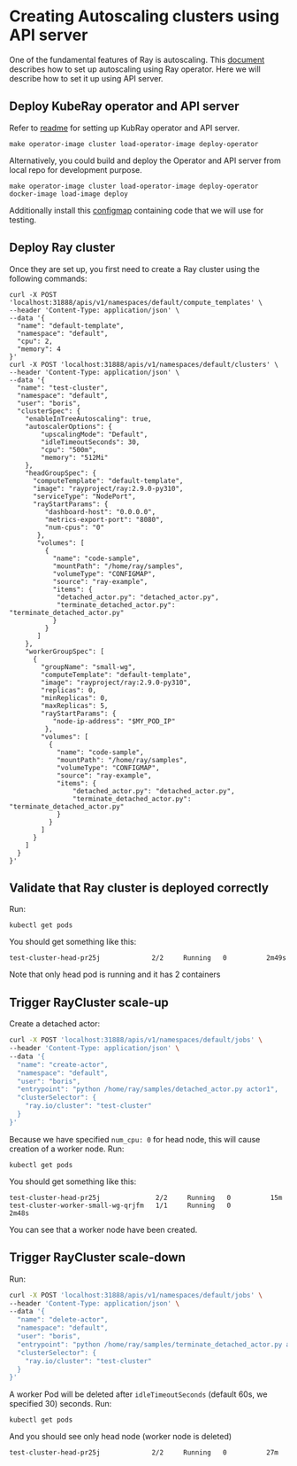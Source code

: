 # Creating Autoscaling clusters using API server

One of the fundamental features of Ray is autoscaling. This [document](https://docs.ray.io/en/latest/cluster/kubernetes/user-guides/configuring-autoscaling.html) describes how to set up autoscaling using Ray operator. Here we will describe how to set it up using API server.

## Deploy KubeRay operator and API server

Refer to [readme](README.md) for setting up KubRay operator and API server.

```shell
make operator-image cluster load-operator-image deploy-operator
```

Alternatively, you could build and deploy the Operator and API server from local repo for development purpose.

```shell
make operator-image cluster load-operator-image deploy-operator docker-image load-image deploy
```

Additionally install this [configmap](test/cluster/cluster/detachedactor.yaml) containing code that we will use for testing.

## Deploy Ray cluster

Once they are set up, you first need to create a Ray cluster using the following commands:

```shell
curl -X POST 'localhost:31888/apis/v1/namespaces/default/compute_templates' \
--header 'Content-Type: application/json' \
--data '{
  "name": "default-template",
  "namespace": "default",
  "cpu": 2,
  "memory": 4
}'
curl -X POST 'localhost:31888/apis/v1/namespaces/default/clusters' \
--header 'Content-Type: application/json' \
--data '{
  "name": "test-cluster",
  "namespace": "default",
  "user": "boris",
  "clusterSpec": {
    "enableInTreeAutoscaling": true,
    "autoscalerOptions": {
        "upscalingMode": "Default",
        "idleTimeoutSeconds": 30,
        "cpu": "500m",
        "memory": "512Mi"
    },
    "headGroupSpec": {
      "computeTemplate": "default-template",
      "image": "rayproject/ray:2.9.0-py310",
      "serviceType": "NodePort",
      "rayStartParams": {
         "dashboard-host": "0.0.0.0",
         "metrics-export-port": "8080",
         "num-cpus": "0"
       },
       "volumes": [
         {
           "name": "code-sample",
           "mountPath": "/home/ray/samples",
           "volumeType": "CONFIGMAP",
           "source": "ray-example",
           "items": {
            "detached_actor.py": "detached_actor.py",
            "terminate_detached_actor.py": "terminate_detached_actor.py"
           }
         }
       ]
    },
    "workerGroupSpec": [
      {
        "groupName": "small-wg",
        "computeTemplate": "default-template",
        "image": "rayproject/ray:2.9.0-py310",
        "replicas": 0,
        "minReplicas": 0,
        "maxReplicas": 5,
        "rayStartParams": {
           "node-ip-address": "$MY_POD_IP"
         },
        "volumes": [
          {
            "name": "code-sample",
            "mountPath": "/home/ray/samples",
            "volumeType": "CONFIGMAP",
            "source": "ray-example",
            "items": {
                "detached_actor.py": "detached_actor.py",
                "terminate_detached_actor.py": "terminate_detached_actor.py"
            }
          }
        ]
      }
    ]
  }
}'
```

## Validate that Ray cluster is deployed correctly

Run:

```shell
kubectl get pods
```

You should get something like this:

```shell
test-cluster-head-pr25j             2/2     Running   0          2m49s
```

Note that only head pod is running and it has 2 containers

## Trigger RayCluster scale-up

Create a detached actor:

```sh
curl -X POST 'localhost:31888/apis/v1/namespaces/default/jobs' \
--header 'Content-Type: application/json' \
--data '{
  "name": "create-actor",
  "namespace": "default",
  "user": "boris",
  "entrypoint": "python /home/ray/samples/detached_actor.py actor1",
  "clusterSelector": {
    "ray.io/cluster": "test-cluster"
  }
}'
```

Because we have specified `num_cpu: 0` for head node, this will cause creation of a worker node. Run:

```shell
kubectl get pods
```

You should get something like this:

```shell
test-cluster-head-pr25j              2/2     Running   0          15m
test-cluster-worker-small-wg-qrjfm   1/1     Running   0          2m48s
```

You can see that a worker node have been created.

## Trigger RayCluster scale-down

Run:

```sh
curl -X POST 'localhost:31888/apis/v1/namespaces/default/jobs' \
--header 'Content-Type: application/json' \
--data '{
  "name": "delete-actor",
  "namespace": "default",
  "user": "boris",
  "entrypoint": "python /home/ray/samples/terminate_detached_actor.py actor1",
  "clusterSelector": {
    "ray.io/cluster": "test-cluster"
  }
}'
```

A worker Pod will be deleted after `idleTimeoutSeconds` (default 60s, we specified 30) seconds. Run:

```shell
kubectl get pods
```

And you should see only head node (worker node is deleted)

```shell
test-cluster-head-pr25j             2/2     Running   0          27m
```
